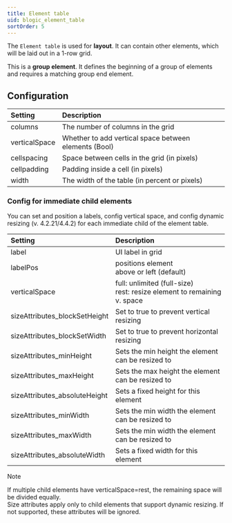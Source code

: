 ```yaml
---
title: Element table
uid: blogic_element_table
sortOrder: 5
---
```


The `Element table` is used for **layout**. It can contain other elements, which will be laid out in a 1-row grid.

This is a **group element**. It defines the beginning of a group of elements and requires a matching group end element.

## Configuration

| Setting       | Description                                           |
|:--------------|:------------------------------------------------------|
| columns       | The number of columns in the grid                     |
| verticalSpace | Whether to add vertical space between elements (Bool) |
| cellspacing   | Space between cells in the grid (in pixels)           |
| cellpadding   | Padding inside a cell (in pixels)                     |
| width         | The width of the table (in percent or pixels)         |

### Config for immediate child elements

You can set and position a labels, config vertical space, and config dynamic resizing (v. 4.2.21/4.4.2) for each immediate child of the element table.

| Setting                       | Description                                       |
|:------------------------------|:--------------------------------------------------|
| label                         | UI label in grid                                  |
| labelPos                      | positions element<br/>above or left (default)     |
| verticalSpace                 | full: unlimited (full-size)<br/>rest: resize element to remaining v. space |
| sizeAttributes_blockSetHeight | Set to true to prevent vertical resizing          |
| sizeAttributes_blockSetWidth  | Set to true to prevent horizontal resizing        |
| sizeAttributes_minHeight      | Sets the min height the element can be resized to |
| sizeAttributes_maxHeight      | Sets the max height the element can be resized to |
| sizeAttributes_absoluteHeight | Sets a fixed height for this element              |
| sizeAttributes_minWidth       | Sets the min width the element can be resized to  |
| sizeAttributes_maxWidth       | Sets the min width the element can be resized to  |
| sizeAttributes_absoluteWidth  | Sets a fixed width for this element               |

> [!NOTE]
> If multiple child elements have verticalSpace=rest, the remaining space will be divided equally.<br/>Size attributes apply only to child elements that support dynamic resizing. If not supported, these attributes will be ignored.
